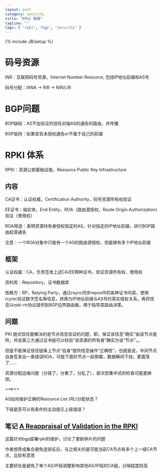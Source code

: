 ```yaml
---
layout: post
category: security
title: "RPKI 概要"
tagline: ""
tags: [ "rpki", "bgp", "security" ] 
---
```

{% include JB/setup %}

# 码号资源

INR：互联网码号资源，Internet Number Resource, 包括IP地址前缀和AS号

码号分配：IANA -> RIR -> NIR/LIR

# BGP问题

BGP缺陷：AS不加验证的信任对端AS的通告的路由，并传播

BGP劫持：如果宣告未授权通告or不属于自己的前缀

# RPKI 体系

RPKI：资源公钥基础设施，Resource Public Key Infrastructure

## 内容

CA证书：认证权威，Certification Authority，码号资源所有权验证

EE证书：端实体，End Entity，ROA（路由源授权，Route Origin Authorization）验证（使用权）

ROA用途：表明资源持有者授权指定的AS，针对指定的IP地址前缀，进行BGP路由起源通告

注意：一个ROA对象中只能有一个AS的路由源授权，但能够有多个IP地址前缀

## 框架

认证权威：CA，负责签发上述CA/EE两种证书，验证资源所有权、使用权

资料库：Repository，证书数据库

依赖方：RP，Relying Party，通过rsync同步repos中的各种证书内容，使用rcynic验证数字签名等信息，转换为IP地址前缀与AS号的真实授权关系，再将信息以rpki-rtr协议提供到BGP边界路由器，用于指导其路由决策。

## 问题

PKI 链式信任能解决的是节点信息验证的问题，即，保证该信息“确实”由该节点提供，并且第三方通过证书链可以校验“该资源的所有者”确实为该“节点”。。

但是不能保证信任链条上节点“自身”提供信息操作“正确性”，也就是说，中间节点自身签发出一条错误ROA，可能下面的节点一起倒霉，数据瞬间下线，更震荡了……

资源分配运维问题（分错了，分重了，分乱了），层次型集中式的检查可能更麻烦。

===>>>

AS如何维护正确的Resource List (RL)分配状态？

下级是否可以有条件的主动提示上级错误？

## 笔记 [A Reappraisal of Validation in the RPKI](http://www.potaroo.net/ispcol/2014-04/rpkiv.html)

这篇针对bgp部署rpki的维护，讨论了更新碎片的问题

作者想弄成集合避免连锁反应，与之相关的是可能当前CA节点有多个上一级CA节点，比较有意思

主要好处是避免了单个AS/IP段调整影响其他AS/IP段的CA链，分隔程度较高

